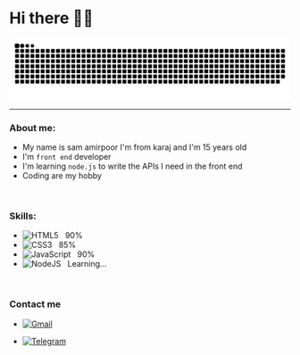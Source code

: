 # Hi there 👋🏻

<picture>
  <source
    media="(prefers-color-scheme: dark)"
    srcset="https://raw.githubusercontent.com/platane/snk/output/github-contribution-grid-snake-dark.svg"
  />
  <source
    media="(prefers-color-scheme: light)"
    srcset="https://raw.githubusercontent.com/platane/snk/output/github-contribution-grid-snake.svg"
  />
  <img
    alt="github contribution grid snake animation"
    src="https://raw.githubusercontent.com/platane/snk/output/github-contribution-grid-snake.svg"
  />
</picture>

<hr />

<h3>About me:</h3>

- My name is sam amirpoor I'm from karaj and I'm 15 years old
- I'm `front end` developer
- I'm learning `node.js` to write the APIs I need in the front end
- Coding are my hobby

<br />

<h3>Skills:</h3>

- ![HTML5](https://img.shields.io/badge/html5-%23E34F26.svg?style=for-the-badge&logo=html5&logoColor=white) &nbsp; 90%
- ![CSS3](https://img.shields.io/badge/css3-%231572B6.svg?style=for-the-badge&logo=css3&logoColor=white) &nbsp; 85%
- ![JavaScript](https://img.shields.io/badge/javascript-%23323330.svg?style=for-the-badge&logo=javascript&logoColor=%23F7DF1E) &nbsp; 90%
- ![NodeJS](https://img.shields.io/badge/node.js-6DA55F?style=for-the-badge&logo=node.js&logoColor=white) &nbsp; Learning...

<br />

<h3>Contact me</h3>

- <a href="mailto:amirpoorDev@gmail.com">
  
  ![Gmail](https://img.shields.io/badge/Gmail-D14836?style=for-the-badge&logo=gmail&logoColor=white)
  
</a>

- <a href="https://t.me/samamirpoor">
  
  ![Telegram](https://img.shields.io/badge/Telegram-2CA5E0?style=for-the-badge&logo=telegram&logoColor=white)
  
</a>
